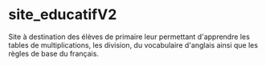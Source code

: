 # site_educatifV2
Site à destination des élèves de primaire leur permettant d'apprendre les tables de multiplications, les division, 
du vocabulaire d'anglais ainsi que les règles de base du français.
